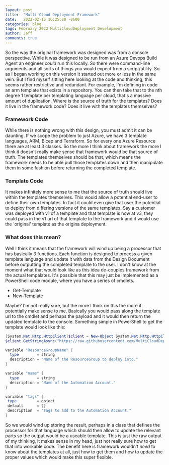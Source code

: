 ```yaml
---
layout: post
title:  "Multi-Cloud Deployment Framework"
date:   2022-02-15 16:25:00 -0600
categories: blog
tags: February 2022 MultiCloudDeployment Development
author: Jeff
comments: true
---
```

So the way the original framework was designed was from a console perspective. While it was designed to be run from an Azure Devops Build Agent an engineer _could_ run this locally. So there were command-line arguments and all sorts of things you would expect from a script/utility. So as I began working on this version it started out more or less in the same vein. But I find myself sitting here looking at the code and thinking, this seems rather restrictive and redundant. For example, I'm defining in code an arm template that exists in a repository. You can then take that to the nth degree 1 template per templating language per cloud, that's a massive amount of duplication. Where is the source of truth for the templates? Does it live in the framework code? Does it live with the templates themselves?

### Framework Code

While there is nothing wrong with this design, you must admit it can be daunting. If we scope the problem to just Azure, we have 3 template languages, ARM, Bicep and Terraform. So for every one Azure Resource there are at least 3 classes. So the more I think about framework the more I think it doesn't really make sense that framework would be that source of truth. The templates themselves should be that, which means the framework needs to be able pull those templates down and then manipulate them in some fashion before returning the completed template.

### Template Code

It makes infinitely more sense to me that the source of truth should live within the templates themselves. This would allow a potential end-user to define their own templates. In fact it could even give that user the potential to deploy from differing versions of the same templates. Say a customer was deployed with v1 of a template and that template is now at v3, they could pass in the v1 url of that template to the framework and it would use the 'original' template as the origina deployment.

### What does this mean?

Well I think it means that the framework will wind up being a processor that has basically 3 functions. Each function is designed to process a given template language and update it with data from the Design Document before outputting the completed template to the user. I don't know at the moment what that would look like as this idea de-couples framework from the actual tempalates. It's possible that this may just be implemented as a PowerShell code module, where you have a series of cmdlets.

* Get-Template
* New-Template

Maybe? I'm not really sure, but the more I think on this the more it potentially make sense to me. Basically you would pass along the template url to the cmdlet and perhaps the payload and it would then return the updated template to the console. Something simple in PowerShell to get the template would look like this:

```powershell
[System.Net.Http.HttpClient]$client = New-Object System.Net.Http.HttpClient;
$client.GetStringAsync("https://raw.githubusercontent.com/MultiCloudDeployment/terraform-microsoftautomation-automationaccounts/main/variables.tf").GetAwaiter().GetResult();

variable "ResourceGroupName" {
  type        = string
  description = "Name of the ResourceGroup to deploy into."
}

variable "name" {
  type        = string
  description = "Name of the Automation Account."
}

variable "tags" {
 type         = object
 default      = {}
 description  = "Tags to add to the Automation Account."
}
```

So we would wind up storing the result, perhaps in a class that defines the processor for that language which should then allow to update the relevant parts so the output would be a useable template. This is just the raw output of my thinking, it makes sense in my head, just not really sure how to get that into workable code. The benefit here is framework wouldn't _need_ to know about the templates at all, just how to get them and how to update the proper values which would make this super flexible.

